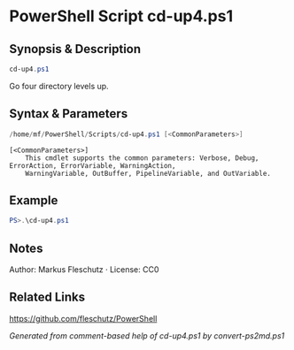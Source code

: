 # PowerShell Script cd-up4.ps1

## Synopsis & Description
```powershell
cd-up4.ps1
```

Go four directory levels up.

## Syntax & Parameters
```powershell
/home/mf/PowerShell/Scripts/cd-up4.ps1 [<CommonParameters>]
```

```
[<CommonParameters>]
    This cmdlet supports the common parameters: Verbose, Debug, ErrorAction, ErrorVariable, WarningAction, 
    WarningVariable, OutBuffer, PipelineVariable, and OutVariable.
```

## Example
```powershell
PS>.\cd-up4.ps1
```


## Notes
Author: Markus Fleschutz · License: CC0

## Related Links
https://github.com/fleschutz/PowerShell

*Generated from comment-based help of cd-up4.ps1 by convert-ps2md.ps1*
